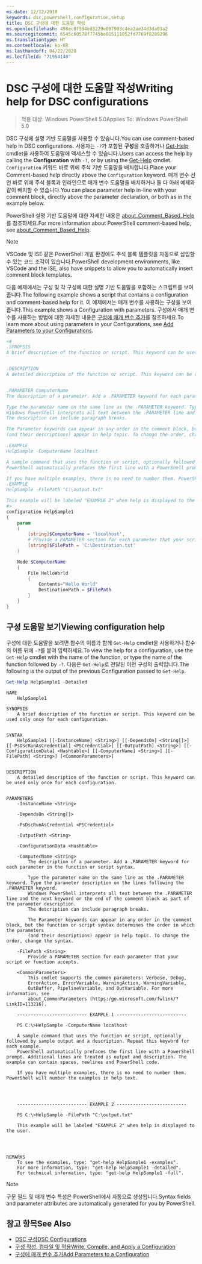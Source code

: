 ```yaml
---
ms.date: 12/12/2018
keywords: dsc,powershell,configuration,setup
title: DSC 구성에 대한 도움말 작성
ms.openlocfilehash: 498ec0f594ed3229e097903c4ea2ae34d3da03a2
ms.sourcegitcommit: 6545c60578f7745be015111052fd7769f8289296
ms.translationtype: HT
ms.contentlocale: ko-KR
ms.lasthandoff: 04/22/2020
ms.locfileid: "71954140"
---
```

# <a name="writing-help-for-dsc-configurations"></a><span data-ttu-id="51121-103">DSC 구성에 대한 도움말 작성</span><span class="sxs-lookup"><span data-stu-id="51121-103">Writing help for DSC configurations</span></span>

><span data-ttu-id="51121-104">적용 대상: Windows PowerShell 5.0</span><span class="sxs-lookup"><span data-stu-id="51121-104">Applies To: Windows PowerShell 5.0</span></span>

<span data-ttu-id="51121-105">DSC 구성에 설명 기반 도움말을 사용할 수 있습니다.</span><span class="sxs-lookup"><span data-stu-id="51121-105">You can use comment-based help in DSC configurations.</span></span> <span data-ttu-id="51121-106">사용자는 `-?`가 포함된 **구성**을 호출하거나 [Get-Help](/powershell/module/Microsoft.PowerShell.Core/Get-Help) cmdlet을 사용하여 도움말에 액세스할 수 있습니다.</span><span class="sxs-lookup"><span data-stu-id="51121-106">Users can access the help by calling the **Configuration** with `-?`, or by using the [Get-Help](/powershell/module/Microsoft.PowerShell.Core/Get-Help) cmdlet.</span></span> <span data-ttu-id="51121-107">`Configuration` 키워드 바로 위에 주석 기반 도움말을 배치합니다.</span><span class="sxs-lookup"><span data-stu-id="51121-107">Place your Comment-based help directly above the `Configuration` keyword.</span></span>
<span data-ttu-id="51121-108">매개 변수 선언 바로 위에 주석 블록과 인라인으로 매개 변수 도움말을 배치하거나 둘 다 아래 예제와 같이 배치할 수 있습니다.</span><span class="sxs-lookup"><span data-stu-id="51121-108">You can place parameter help in-line with your comment block, directly above the parameter declaration, or both as in the example below.</span></span>

<span data-ttu-id="51121-109">PowerShell 설명 기반 도움말에 대한 자세한 내용은 [about_Comment_Based_Help](/powershell/module/microsoft.powershell.core/about/about_comment_based_help)를 참조하세요.</span><span class="sxs-lookup"><span data-stu-id="51121-109">For more information about PowerShell comment-based help, see [about_Comment_Based_Help](/powershell/module/microsoft.powershell.core/about/about_comment_based_help).</span></span>

> [!NOTE]
> <span data-ttu-id="51121-110">VSCode 및 ISE 같은 PowerShell 개발 환경에도 주석 블록 템플릿을 자동으로 삽입할 수 있는 코드 조각이 있습니다.</span><span class="sxs-lookup"><span data-stu-id="51121-110">PowerShell development environments, like VSCode and the ISE, also have snippets to allow you to automatically insert comment block templates.</span></span>

<span data-ttu-id="51121-111">다음 예제에서는 구성 및 각 구성에 대한 설명 기반 도움말을 포함하는 스크립트를 보여줍니다.</span><span class="sxs-lookup"><span data-stu-id="51121-111">The following example shows a script that contains a configuration and comment-based help for it.</span></span> <span data-ttu-id="51121-112">이 예제에서는 매개 변수를 사용하는 구성을 보여 줍니다.</span><span class="sxs-lookup"><span data-stu-id="51121-112">This example shows a Configuration with parameters.</span></span> <span data-ttu-id="51121-113">구성에서 매개 변수를 사용하는 방법에 대한 자세한 내용은 [구성에 매개 변수 추가](add-parameters-to-a-configuration.md)를 참조하세요.</span><span class="sxs-lookup"><span data-stu-id="51121-113">To learn more about using parameters in your Configurations, see [Add Parameters to your Configurations](add-parameters-to-a-configuration.md).</span></span>

```powershell
<#
.SYNOPSIS
A brief description of the function or script. This keyword can be used only once for each configuration.


.DESCRIPTION
A detailed description of the function or script. This keyword can be used only once for each configuration.


.PARAMETER ComputerName
The description of a parameter. Add a .PARAMETER keyword for each parameter in the function or script syntax.

Type the parameter name on the same line as the .PARAMETER keyword. Type the parameter description on the lines following the .PARAMETER keyword.
Windows PowerShell interprets all text between the .PARAMETER line and the next keyword or the end of the comment block as part of the parameter description.
The description can include paragraph breaks.

The Parameter keywords can appear in any order in the comment block, but the function or script syntax determines the order in which the parameters
(and their descriptions) appear in help topic. To change the order, change the syntax.

.EXAMPLE
HelpSample -ComputerName localhost

A sample command that uses the function or script, optionally followed by sample output and a description. Repeat this keyword for each example.
PowerShell automatically prefaces the first line with a PowerShell prompt. Additional lines are treated as output and description. The example can contain spaces, newlines and PowerShell code.

If you have multiple examples, there is no need to number them. PowerShell will number the examples in help text.
.EXAMPLE
HelpSample -FilePath "C:\output.txt"

This example will be labeled "EXAMPLE 2" when help is displayed to the user.
#>
configuration HelpSample1
{
    param
    (
        [string]$ComputerName = 'localhost',
        # Provide a PARAMETER section for each parameter that your script or function accepts.
        [string]$FilePath = 'C:\Destination.txt'
    )

    Node $ComputerName
    {
        File HelloWorld
        {
            Contents="Hello World"
            DestinationPath = $FilePath
        }
    }
}
```

## <a name="viewing-configuration-help"></a><span data-ttu-id="51121-114">구성 도움말 보기</span><span class="sxs-lookup"><span data-stu-id="51121-114">Viewing configuration help</span></span>

<span data-ttu-id="51121-115">구성에 대한 도움말을 보려면 함수의 이름과 함께 `Get-Help` cmdlet을 사용하거나 함수의 이름 뒤에 `-?`를 붙여 입력하세요.</span><span class="sxs-lookup"><span data-stu-id="51121-115">To view the help for a configuration, use the `Get-Help` cmdlet with the name of the function, or type the name of the function followed by `-?`.</span></span> <span data-ttu-id="51121-116">다음은 `Get-Help`로 전달된 이전 구성의 출력입니다.</span><span class="sxs-lookup"><span data-stu-id="51121-116">The following is the output of the previous Configuration passed to `Get-Help`.</span></span>

```powershell
Get-Help HelpSample1 -Detailed
```

```output
NAME
    HelpSample1

SYNOPSIS
    A brief description of the function or script. This keyword can be used only once for each configuration.


SYNTAX
    HelpSample1 [[-InstanceName] <String>] [[-DependsOn] <String[]>] [[-PsDscRunAsCredential] <PSCredential>] [[-OutputPath] <String>] [[-ConfigurationData] <Hashtable>] [[-ComputerName] <String>] [[-FilePath] <String>] [<CommonParameters>]


DESCRIPTION
    A detailed description of the function or script. This keyword can be used only once for each configuration.


PARAMETERS
    -InstanceName <String>

    -DependsOn <String[]>

    -PsDscRunAsCredential <PSCredential>

    -OutputPath <String>

    -ConfigurationData <Hashtable>

    -ComputerName <String>
        The description of a parameter. Add a .PARAMETER keyword for each parameter in the function or script syntax.

        Type the parameter name on the same line as the .PARAMETER keyword. Type the parameter description on the lines following the .PARAMETER keyword.
        Windows PowerShell interprets all text between the .PARAMETER line and the next keyword or the end of the comment block as part of the parameter description.
        The description can include paragraph breaks.

        The Parameter keywords can appear in any order in the comment block, but the function or script syntax determines the order in which the parameters
        (and their descriptions) appear in help topic. To change the order, change the syntax.

    -FilePath <String>
        Provide a PARAMETER section for each parameter that your script or function accepts.

    <CommonParameters>
        This cmdlet supports the common parameters: Verbose, Debug,
        ErrorAction, ErrorVariable, WarningAction, WarningVariable,
        OutBuffer, PipelineVariable, and OutVariable. For more information, see
        about_CommonParameters (https:/go.microsoft.com/fwlink/?LinkID=113216).

    -------------------------- EXAMPLE 1 --------------------------

    PS C:\>HelpSample -ComputerName localhost

    A sample command that uses the function or script, optionally followed by sample output and a description. Repeat this keyword for each example.
    PowerShell automatically prefaces the first line with a PowerShell prompt. Additional lines are treated as output and description. The example can contain spaces, newlines and PowerShell code.

    If you have multiple examples, there is no need to number them. PowerShell will number the examples in help text.




    -------------------------- EXAMPLE 2 --------------------------

    PS C:\>HelpSample -FilePath "C:\output.txt"

    This example will be labeled "EXAMPLE 2" when help is displayed to the user.




REMARKS
    To see the examples, type: "get-help HelpSample1 -examples".
    For more information, type: "get-help HelpSample1 -detailed".
    For technical information, type: "get-help HelpSample1 -full".
```

> [!NOTE]
> <span data-ttu-id="51121-117">구문 필드 및 매개 변수 특성은 PowerShell에서 자동으로 생성됩니다.</span><span class="sxs-lookup"><span data-stu-id="51121-117">Syntax fields and parameter attributes are automatically generated for you by PowerShell.</span></span>

## <a name="see-also"></a><span data-ttu-id="51121-118">참고 항목</span><span class="sxs-lookup"><span data-stu-id="51121-118">See Also</span></span>

- [<span data-ttu-id="51121-119">DSC 구성</span><span class="sxs-lookup"><span data-stu-id="51121-119">DSC Configurations</span></span>](configurations.md)
- [<span data-ttu-id="51121-120">구성 작성, 컴파일 및 적용</span><span class="sxs-lookup"><span data-stu-id="51121-120">Write, Compile, and Apply a Configuration</span></span>](write-compile-apply-configuration.md)
- [<span data-ttu-id="51121-121">구성에 매개 변수 추가</span><span class="sxs-lookup"><span data-stu-id="51121-121">Add Parameters to a Configuration</span></span>](add-parameters-to-a-configuration.md)
